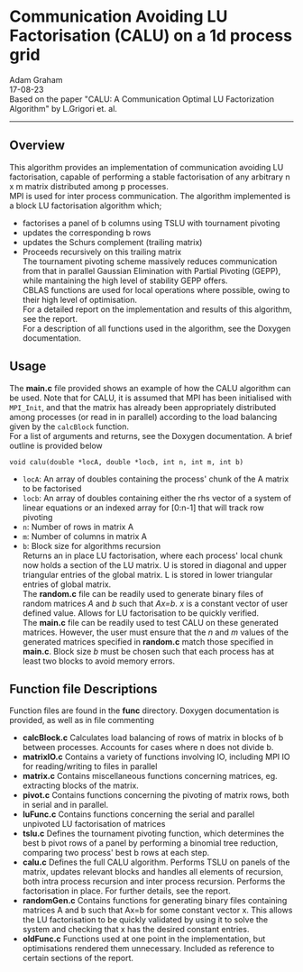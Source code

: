 # Communication Avoiding LU Factorisation (CALU) on a 1d process grid  
Adam Graham  
17-08-23  
Based on the paper "CALU: A Communication Optimal LU Factorization Algorithm" by L.Grigori et. al.
****

## Overview  
This algorithm provides an implementation of communication avoiding LU factorisation, capable of 
performing a stable factorisation of any arbitrary n x m matrix distributed among p processes.  
MPI is used for inter process communication. The algorithm implemented is a block LU factorisation
algorithm which; 
- factorises a panel of b columns using TSLU with tournament pivoting
- updates the corresponding b rows
- updates the Schurs complement (trailing matrix)
- Proceeds recursively on this trailing matrix  
The tournament pivoting scheme massively reduces communication from that in parallel Gaussian
Elimination with Partial Pivoting (GEPP), while mantaining the high level of stability GEPP offers.  
CBLAS functions are used for local operations where possible, owing to their high level of optimisation.  
For a detailed report on the implementation and results of this algorithm, see the report.  
For a description of all functions used in the algorithm, see the Doxygen documentation.  
## Usage
The __main.c__ file provided shows an example of how the CALU algorithm can be used. Note that for CALU, it is 
assumed that MPI has been initialised with `MPI_Init`, and that the matrix has already been appropriately 
distributed among processes (or read in in parallel) according to the load balancing given by the `calcBlock` function.  
For a list of arguments and returns, see the Doxygen documentation. A brief outline is provided below  

    void calu(double *locA, double *locb, int n, int m, int b)

- `locA`: An array of doubles containing the process' chunk of the A matrix to be factorised
- `locb`: An array of doubles containing either the rhs vector of a system of linear equations
or an indexed array for [0:n-1] that will track row pivoting
- `n`: Number of rows in matrix A
- `m`: Number of columns in matrix A
- `b`: Block size for algorithms recursion  
Returns an in place LU factorisation, where each process' local chunk now holds a section of the LU matrix. U is stored in
diagonal and upper triangular entries of the global matrix. L is stored in lower triangular entries of global matrix.  
The __random.c__ file can be readily used to generate binary files of random matrices _A_ and _b_ such that _Ax=b_. _x_ is a constant vector of
user defined value. Allows for LU factorisation to be quickly verified.  
The __main.c__ file can be readily used to test CALU on these generated matrices. However, the user must ensure that the 
_n_ and _m_ values of the generated matrices specified in __random.c__ match those specified in **main.c**.
Block size _b_ must be chosen such that each process has at least two blocks to avoid memory errors. 
## Function file Descriptions
Function files are found in the __func__ directory. Doxygen documentation is provided, as well as in file commenting
- __calcBlock.c__ Calculates load balancing of rows of matrix in blocks of b between processes. Accounts
for cases where n does not divide b.
- __matrixIO.c__ Contains a variety of functions involving IO, including MPI IO for reading/writing to files
in parallel
- __matrix.c__ Contains miscellaneous functions concerning matrices, eg. extracting blocks of the matrix.
- __pivot.c__ Contains functions concerning the pivoting of matrix rows, both in serial and in parallel.
- __luFunc.c__ Contains functions concerning the serial and parallel unpivoted LU factorisation of matrices
- __tslu.c__ Defines the tournament pivoting function, which determines the best b pivot rows of a panel
by performing a binomial tree reduction, comparing two process' best b rows at each step.
- __calu.c__ Defines the full CALU algorithm. Performs TSLU on panels of the matrix, updates relevant blocks and 
handles all elements of recursion, both intra process recursion and inter process recursion. Performs the 
factorisation in place. For further details, see the report.
- __randomGen.c__ Contains functions for generating binary files containing matrices A and b such that Ax=b for some
constant vector x. This allows the LU factorisation to be quickly validated by using it to solve the system and 
checking that x has the desired constant entries. 
- __oldFunc.c__ Functions used at one point in the implementation, but optimisations rendered them unnecessary.
Included as reference to certain sections of the report.
 


